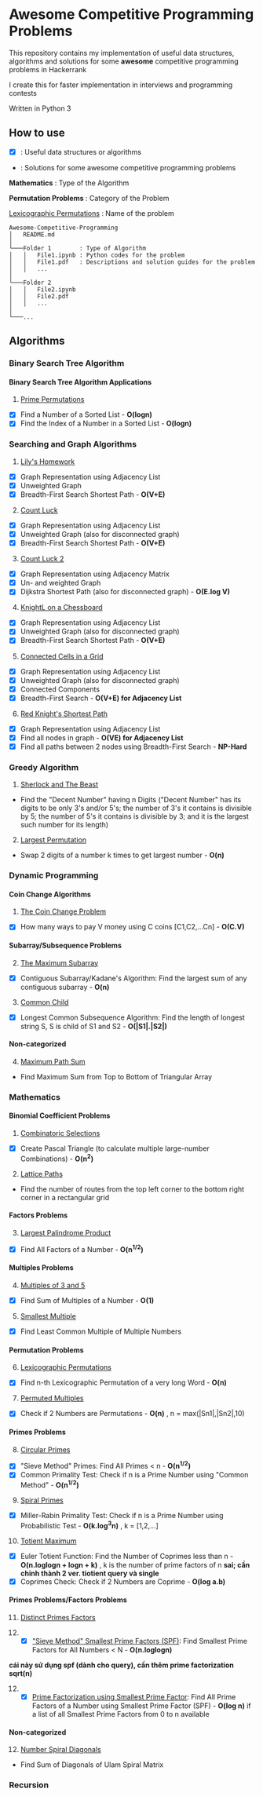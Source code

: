# Awesome Competitive Programming Problems

This repository contains my implementation of useful data structures, algorithms and solutions for some **awesome** competitive programming problems in Hackerrank

I create this for faster implementation in interviews and programming contests

Written in Python 3

How to use
----------
- [x] : Useful data structures or algorithms

- : Solutions for some awesome competitive programming problems

**Mathematics** : Type of the Algorithm

**Permutation Problems** : Category of the Problem

[Lexicographic Permutations](https://github.com/leduckhai/Awesome-Competitive-Programming/blob/main/Mathematics/Lexicographic_Permutations.ipynb) : Name of the problem

```
Awesome-Competitive-Programming 
│   README.md 
│
└───Folder 1        : Type of Algorithm 
│   │   File1.ipynb : Python codes for the problem
│   │   File1.pdf   : Descriptions and solution guides for the problem
│   │   ...   
│   
└───Folder 2
│   │   File2.ipynb
│   │   File2.pdf
│   │   ...
│
└───...    
```

Algorithms
----------
### Binary Search Tree Algorithm
#### Binary Search Tree Algorithm Applications
1. [Prime Permutations](https://github.com/leduckhai/Awesome-Competitive-Programming/blob/main/Binary%20Search%20Tree%20Algorithm/Prime_Permutations.ipynb)
- [x] Find a Number of a Sorted List - **O(logn)**
- [x] Find the Index of a Number in a Sorted List - **O(logn)**

### Searching and Graph Algorithms
1. [Lily's Homework](https://github.com/leduckhai/Awesome-Competitive-Programming/blob/main/Searching%20and%20Graph%20Algorithms/Lily's_Homework.ipynb)
- [x] Graph Representation using Adjacency List
- [x] Unweighted Graph
- [x] Breadth-First Search Shortest Path - **O(V+E)**

2. [Count Luck](https://github.com/leduckhai/Awesome-Competitive-Programming/blob/main/Searching%20and%20Graph%20Algorithms/Count_Luck.ipynb)
- [x] Graph Representation using Adjacency List
- [x] Unweighted Graph (also for disconnected graph)
- [x] Breadth-First Search Shortest Path - **O(V+E)**

3. [Count Luck 2](https://github.com/leduckhai/Awesome-Competitive-Programming/blob/main/Searching%20and%20Graph%20Algorithms/Count_Luck_2.ipynb)
- [x] Graph Representation using Adjacency Matrix
- [x] Un- and weighted Graph
- [x] Dijkstra Shortest Path (also for disconnected graph) - **O(E.log V)**

4. [KnightL on a Chessboard](https://github.com/leduckhai/Awesome-Competitive-Programming/blob/main/Searching%20and%20Graph%20Algorithms/KnightL_on_a_Chessboard.ipynb)
- [x] Graph Representation using Adjacency List
- [x] Unweighted Graph (also for disconnected graph)
- [x] Breadth-First Search Shortest Path - **O(V+E)**

5. [Connected Cells in a Grid](https://github.com/leduckhai/Awesome-Competitive-Programming/blob/main/Searching%20and%20Graph%20Algorithms/Connected_Cells_in_a_Grid.ipynb)
- [x] Graph Representation using Adjacency List
- [x] Unweighted Graph (also for disconnected graph)
- [x] Connected Components
- [x] Breadth-First Search - **O(V+E) for Adjacency List**

6. [Red Knight's Shortest Path](https://github.com/leduckhai/Awesome-Competitive-Programming/blob/main/Searching%20and%20Graph%20Algorithms/Red_Knight's_Shortest_Path.ipynb)
- [x] Graph Representation using Adjacency List 
- [x] Find all nodes in graph - **O(VE) for Adjacency List**
- [x] Find all paths between 2 nodes using Breadth-First Search - **NP-Hard**

### Greedy Algorithm
1. [Sherlock and The Beast](https://github.com/leduckhai/Awesome-Competitive-Programming/blob/main/Greedy%20Algorithm/Sherlock_and_The_Beast.ipynb)
- Find the "Decent Number" having n Digits ("Decent Number" has its digits to be only 3's and/or 5's; the number of 3's it contains is divisible by 5; the number of 5's it contains is divisible by 3; and it is the largest such number for its length)

2. [Largest Permutation](https://github.com/leduckhai/Awesome-Competitive-Programming/blob/main/Greedy%20Algorithm/Largest_Permutation.ipynb)
- Swap 2 digits of a number k times to get largest number - **O(n)**

### Dynamic Programming
#### Coin Change Algorithms
1. [The Coin Change Problem](https://github.com/leduckhai/Awesome-Competitive-Programming/blob/main/Dynamic%20Programming/The_Coin_Change_Problem.ipynb)
- [x] How many ways to pay V money using C coins [C1,C2,...Cn] - **O(C.V)**

#### Subarray/Subsequence Problems
2. [The Maximum Subarray](https://github.com/leduckhai/Awesome-Competitive-Programming/blob/main/Dynamic%20Programming/The_Maximum_Subarray.ipynb)
- [x] Contiguous Subarray/Kadane's Algorithm: Find the largest sum of any contiguous subarray - **O(n)**

3. [Common Child](https://github.com/leduckhai/Awesome-Competitive-Programming/blob/main/Dynamic%20Programming/Common_Child.ipynb)
- [x] Longest Common Subsequence Algorithm: Find the length of longest string S, S is child of S1 and S2 - **O(|S1|.|S2|)**

#### Non-categorized
4. [Maximum Path Sum](https://github.com/leduckhai/Awesome-Competitive-Programming/blob/main/Dynamic%20Programming/Maximum_Path_Sum.ipynb)
- Find Maximum Sum from Top to Bottom of Triangular Array

### Mathematics
#### Binomial Coefficient Problems
1. [Combinatoric Selections](https://github.com/leduckhai/Awesome-Competitive-Programming/blob/main/Mathematics/Combinatoric_Selections.ipynb)
- [x] Create Pascal Triangle (to calculate multiple large-number Combinations) - **O(n<sup>2</sup>)**

2. [Lattice Paths](https://github.com/leduckhai/Awesome-Competitive-Programming/blob/main/Mathematics/Lattice_Paths.ipynb)
- Find the number of routes from the top left corner to the bottom right corner in a rectangular grid

#### Factors Problems
3. [Largest Palindrome Product](https://github.com/leduckhai/Awesome-Competitive-Programming/blob/main/Mathematics/Largest_Palindrome_Product.ipynb)
- [x] Find All Factors of a Number - **O(n<sup>1/2</sup>)**

#### Multiples Problems
4. [Multiples of 3 and 5](https://github.com/leduckhai/Awesome-Competitive-Programming/blob/main/Mathematics/Multiples_of_3_and_5.ipynb)
- [x] Find Sum of Multiples of a Number - **O(1)**

5. [Smallest Multiple](https://github.com/leduckhai/Awesome-Competitive-Programming/blob/main/Mathematics/Smallest_Multiple.ipynb)
- [x] Find Least Common Multiple of Multiple Numbers

#### Permutation Problems
6. [Lexicographic Permutations](https://github.com/leduckhai/Awesome-Competitive-Programming/blob/main/Mathematics/Lexicographic_Permutations.ipynb)
- [x] Find n-th Lexicographic Permutation of a very long Word - **O(n)**

7. [Permuted Multiples](https://github.com/leduckhai/Awesome-Competitive-Programming/blob/main/Mathematics/Permuted_Multiples.ipynb)
- [x] Check if 2 Numbers are Permutations - **O(n)** , n = max(|Sn1|,|Sn2|,10)

#### Primes Problems
8. [Circular Primes](https://github.com/leduckhai/Awesome-Competitive-Programming/blob/main/Mathematics/Circular_Primes.ipynb)
- [x] "Sieve Method" Primes: Find All Primes < n - **O(n<sup>1/2</sup>)**
- [x] Common Primality Test: Check if n is a Prime Number using "Common Method" - **O(n<sup>1/2</sup>)**

9. [Spiral Primes](https://github.com/leduckhai/Awesome-Competitive-Programming/blob/main/Mathematics/Spiral_Primes.ipynb)
- [x] Miller-Rabin Primality Test: Check if n is a Prime Number using Probabilistic Test - **O(k.log<sup>3</sup>n)** , k = \[1,2,...]

10. [Totient Maximum](https://github.com/leduckhai/Awesome-Competitive-Programming/blob/main/Mathematics/Totient_Maximum.ipynb)
- [x] Euler Totient Function: Find the Number of Coprimes less than n - **O(n.loglogn + logn + k)** , k is the number of prime factors of n **sai; cần chỉnh thành 2 ver. tiotient query và single**
- [x] Coprimes Check: Check if 2 Numbers are Coprime - **O(log a.b)**

#### Primes Problems/Factors Problems
11. [Distinct Primes Factors](https://github.com/leduckhai/Awesome-Competitive-Programming/blob/main/Mathematics/Distinct_Primes_Factors.ipynb)

11. - [x] ["Sieve Method" Smallest Prime Factors (SPF)](https://github.com/leduckhai/Awesome-Competitive-Programming/blob/main/Mathematics/Sieve_SPF.ipynb): Find Smallest Prime Factors for All Numbers < N - **O(n.loglogn)** 

 **cái này sử dụng spf (dành cho query), cần thêm prime factorization sqrt(n)**
 
12. -[x] [Prime Factorization using Smallest Prime Factor](https://github.com/leduckhai/Awesome-Competitive-Programming/blob/main/Mathematics/PrimeFactorization_SPF.ipynb): Find All Prime Factors of a Number using Smallest Prime Factor (SPF) - **O(log n)** if a list of all Smallest Prime Factors from 0 to n available

#### Non-categorized
12. [Number Spiral Diagonals](https://github.com/leduckhai/Awesome-Competitive-Programming/blob/main/Mathematics/Number_Spiral_Diagonals.ipynb)
- Find Sum of Diagonals of Ulam Spiral Matrix

### Recursion


